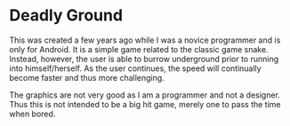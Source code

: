 # Deadly Ground
This was created a few years ago while I was a novice programmer and is only for Android. It is a simple game related to the classic game snake. Instead, however, the user is able to burrow underground prior to running into himself/herself. As the user continues, the speed will continually become faster and thus more challenging. 

The graphics are not very good as I am a programmer and not a designer. Thus this is not intended to be a big hit game, merely one to pass the time when bored.
